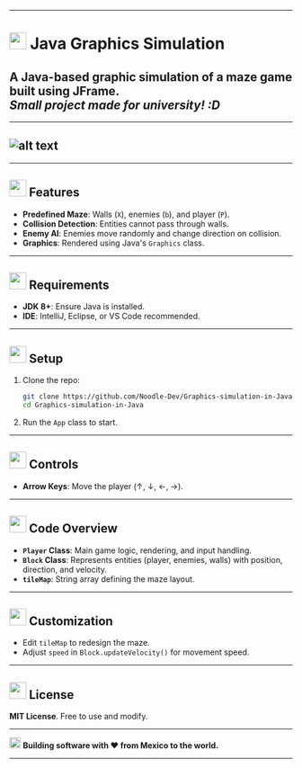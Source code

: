 
---
# <img src="https://cdn-icons-png.flaticon.com/512/226/226777.png" width="30" height="30"> Java Graphics Simulation

A **Java-based** graphic simulation of a maze game built using **JFrame**.  
*Small project made for university! :D*
---
---
![alt text](https://pbs.twimg.com/media/GmV-kzCXQAAw8lj?format=png&name=large)
---

---

## <img src="https://cdn-icons-png.flaticon.com/512/2092/2092708.png" width="30" height="30"> Features

- **Predefined Maze**: Walls (`X`), enemies (`b`), and player (`P`).
- **Collision Detection**: Entities cannot pass through walls.
- **Enemy AI**: Enemies move randomly and change direction on collision.
- **Graphics**: Rendered using Java's `Graphics` class.

---

## <img src="https://cdn-icons-png.flaticon.com/512/2092/2092715.png" width="30" height="30"> Requirements

- **JDK 8+**: Ensure Java is installed.
- **IDE**: IntelliJ, Eclipse, or VS Code recommended.

---

## <img src="https://cdn-icons-png.flaticon.com/512/2092/2092723.png" width="30" height="30"> Setup

1. Clone the repo:
   ```bash
   git clone https://github.com/Noodle-Dev/Graphics-simulation-in-Java.git
   cd Graphics-simulation-in-Java
   ```

2. Run the `App` class to start.

---

## <img src="https://cdn-icons-png.flaticon.com/512/2092/2092735.png" width="30" height="30"> Controls

- **Arrow Keys**: Move the player (↑, ↓, ←, →).

---

## <img src="https://cdn-icons-png.flaticon.com/512/2092/2092745.png" width="30" height="30"> Code Overview

- **`Player` Class**: Main game logic, rendering, and input handling.
- **`Block` Class**: Represents entities (player, enemies, walls) with position, direction, and velocity.
- **`tileMap`**: String array defining the maze layout.

---

## <img src="https://cdn-icons-png.flaticon.com/512/2092/2092755.png" width="30" height="30"> Customization

- Edit `tileMap` to redesign the maze.
- Adjust `speed` in `Block.updateVelocity()` for movement speed.

---

## <img src="https://cdn-icons-png.flaticon.com/512/2092/2092765.png" width="30" height="30"> License

**MIT License**. Free to use and modify.

---

<img src="https://cdn-icons-png.flaticon.com/512/197/197397.png" width="20" height="20"> **Building software with ♥ from Mexico to the world.**

---

